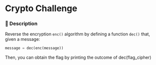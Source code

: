 # Crypto Challenge

### 📄 Description
Reverse the encryption `enc()` algorithm by defining a function `dec()` that,
given a message:

```python
message = dec(enc(message))
```
Then, you can obtain the flag by printing the outcome of dec(flag_cipher)
